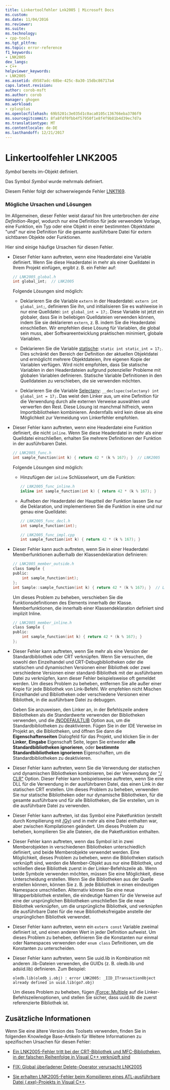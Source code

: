 ```yaml
---
title: Linkertoolfehler Lnk2005 | Microsoft Docs
ms.custom: 
ms.date: 11/04/2016
ms.reviewer: 
ms.suite: 
ms.technology:
- cpp-tools
ms.tgt_pltfrm: 
ms.topic: error-reference
f1_keywords:
- LNK2005
dev_langs:
- C++
helpviewer_keywords:
- LNK2005
ms.assetid: d9587adc-68be-425c-8a30-15dbc86717a4
caps.latest.revision: 
author: corob-msft
ms.author: corob
manager: ghogen
ms.workload:
- cplusplus
ms.openlocfilehash: 69b5201c3e035d1c0aca0105c136766eba3786f9
ms.sourcegitcommit: 8fa8fdf0fbb4f57950f1e8f4f9b81b4d39ec7d7a
ms.translationtype: MT
ms.contentlocale: de-DE
ms.lasthandoff: 12/21/2017
---
```

# <a name="linker-tools-error-lnk2005"></a>Linkertoolfehler LNK2005
*Symbol* bereits im-Objekt definiert.  
  
Das Symbol *Symbol* wurde mehrmals definiert.   
  
Diesem Fehler folgt der schwerwiegende Fehler [LNK1169](../../error-messages/tool-errors/linker-tools-error-lnk1169.md).  
  
### <a name="possible-causes-and-solutions"></a>Mögliche Ursachen und Lösungen  
  
Im Allgemeinen, dieser Fehler weist darauf hin Ihre unterbrochen der *eine Definition-Regel*, wodurch nur eine Definition für jede verwendete Vorlage, eine Funktion, ein Typ oder eine Objekt in einer bestimmten Objektdatei "und" nur eine Definition für die gesamte ausführbare Datei für extern sichtbaren Objekte oder Funktionen.  
  
Hier sind einige häufige Ursachen für diesen Fehler.  
  
-   Dieser Fehler kann auftreten, wenn eine Headerdatei eine Variable definiert. Wenn Sie diese Headerdatei in mehr als einer Quelldatei in Ihrem Projekt einfügen, ergibt z. B. ein Fehler auf:  
  
    ```h  
    // LNK2005_global.h  
    int global_int;  // LNK2005
    ```  
  
    Folgende Lösungen sind möglich:  
  
    -   Deklarieren Sie die Variable `extern` in der Headerdatei: `extern int global_int;`, definieren Sie ihn, und initialisieren Sie es wahlweise in nur eine Quelldatei: `int global_int = 17;`. Diese Variable ist jetzt ein globaler, dass Sie in beliebigen Quelldateien verwenden können, indem Sie sie deklarieren `extern`, z. B. indem Sie die Headerdatei einschließen. Wir empfehlen diese Lösung für Variablen, die global sein muss, aber Softwareentwicklung praktischen minimiert, globale Variablen.  
    
    -   Deklarieren Sie die Variable [statische](../../cpp/storage-classes-cpp.md#static): `static int static_int = 17;`. Dies schränkt den Bereich der Definition der aktuellen Objektdatei und ermöglicht mehrere Objektdateien, ihre eigenen Kopie der Variablen verfügen. Wird nicht empfohlen, dass Sie statische Variablen in den Headerdateien aufgrund potenzieller Probleme mit globalen Variablen definieren. Statische Variable Definitionen in den Quelldateien zu verschieben, die sie verwenden möchten.  
  
    -   Deklarieren Sie die Variable [Selectany](../../cpp/selectany.md): `__declspec(selectany) int global_int = 17;`. Das weist den Linker aus, um eine Definition für die Verwendung durch alle externen Verweise auswählen und verwerfen den Rest. Diese Lösung ist manchmal hilfreich, wenn Importbibliotheken kombinieren. Andernfalls wird kein diese als eine Möglichkeit zur Vermeidung von Linkerfehler empfohlen.  
  
-   Dieser Fehler kann auftreten, wenn eine Headerdatei eine Funktion definiert, die nicht `inline`. Wenn Sie diese Headerdatei in mehr als einer Quelldatei einschließen, erhalten Sie mehrere Definitionen der Funktion in der ausführbaren Datei.  
    
    ```h  
    // LNK2005_func.h  
    int sample_function(int k) { return 42 * (k % 167); }  // LNK2005
    ```  
  
    Folgende Lösungen sind möglich:  
  
    -   Hinzufügen der `inline` Schlüsselwort, um die Funktion: 

        ```h  
        // LNK2005_func_inline.h  
        inline int sample_function(int k) { return 42 * (k % 167); }  
        ```  
  
    -   Aufheben der Headerdatei der Hauptteil der Funktion lassen Sie nur die Deklaration, und implementieren Sie die Funktion in eine und nur genau eine Quelldatei:  
  
        ```h  
        // LNK2005_func_decl.h  
        int sample_function(int);  
        ```  
  
        ```cpp  
        // LNK2005_func_impl.cpp  
        int sample_function(int k) { return 42 * (k % 167); }  
        ```  
-   Dieser Fehler kann auch auftreten, wenn Sie in einer Headerdatei Memberfunktionen außerhalb der Klassendeklaration definieren:  
  
    ```h  
    // LNK2005_member_outside.h  
    class Sample {
    public:
        int sample_function(int);  
    };
    int Sample::sample_function(int k) { return 42 * (k % 167); }  // LNK2005
    ```  
  
    Um dieses Problem zu beheben, verschieben Sie die Funktionsdefinitionen des Elements innerhalb der Klasse. Memberfunktionen, die innerhalb einer Klassendeklaration definiert sind implizit Inline.  
  
    ```h  
    // LNK2005_member_inline.h  
    class Sample {
    public:
        int sample_function(int k) { return 42 * (k % 167); }  
    };
    ```  
  
-   Dieser Fehler kann auftreten, wenn Sie mehr als eine Version der Standardbibliothek oder CRT verknüpfen. Wenn Sie versuchen, die sowohl den Einzelhandel und CRT-Debugbibliotheken oder die statischen und dynamischen Versionen einer Bibliothek oder zwei verschiedene Versionen einer standard-Bibliothek mit der ausführbaren Datei zu verknüpfen, kann dieser Fehler beispielsweise oft gemeldet werden. Um dieses Problem zu beheben, entfernen Sie alle außer einer Kopie für jede Bibliothek von Link-Befehl. Wir empfehlen nicht Mischen Einzelhandel und Bibliotheken oder verschiedene Versionen einer Bibliothek, in die ausführbare Datei zu debuggen.  
  
    Geben Sie anzuweisen, den Linker an, in der Befehlszeile andere Bibliotheken als die Standardwerte verwenden der Bibliotheken verwenden, und die [/NODEFAULTLIB](../../build/reference/nodefaultlib-ignore-libraries.md) Option aus, um die Standardbibliotheken zu deaktivieren. Fügen Sie in der IDE Verweise im Projekt an, die Bibliotheken, und öffnen Sie dann die **Eigenschaftenseiten** Dialogfeld für das Projekt, und klicken Sie in der **Linker**, **Eingabe** Eigenschaft Seite, legen Sie entweder **alle Standardbibliotheken ignorieren**, oder **bestimmte Standardbibliotheken ignorieren** Eigenschaften, um die Standardbibliotheken zu deaktivieren.   
  
-   Dieser Fehler kann auftreten, wenn Sie die Verwendung der statischen und dynamischen Bibliotheken kombinieren, bei der Verwendung der ["/ CLR"](../../build/reference/clr-common-language-runtime-compilation.md) Option. Dieser Fehler kann beispielsweise auftreten, wenn Sie eine DLL für die Verwendung in der ausführbaren Datei, das einen Link in der statischen CRT erstellen. Um dieses Problem zu beheben, verwenden Sie nur statische Bibliotheken oder nur dynamische Bibliotheken, für die gesamte ausführbare und für alle Bibliotheken, die Sie erstellen, um in die ausführbare Datei zu verwenden.  
  
-   Dieser Fehler kann auftreten, ist das Symbol eine Paketfunktion (erstellt durch Kompilierung mit [/Gy](../../build/reference/gy-enable-function-level-linking.md)) und in mehr als eine Datei enthalten war, aber zwischen Kompilationen geändert. Um dieses Problem zu beheben, kompilieren Sie alle Dateien, die die Paketfunktion enthalten.  
  
-   Dieser Fehler kann auftreten, wenn das Symbol ist in zwei Memberobjekten in verschiedenen Bibliotheken unterschiedlich definiert, und beide Memberobjekte verwendet werden. Eine Möglichkeit, dieses Problem zu beheben, wenn die Bibliotheken statisch verknüpft sind, werden die Member-Objekt aus nur eine Bibliothek, und schließen diese Bibliothek zuerst in der Linker-Befehlszeile ab. Wenn beide Symbole verwenden möchten, müssen Sie eine Möglichkeit, diese Unterscheidung erstellen. Wenn Sie die Bibliotheken aus der Quelle erstellen können, können Sie z. B. jede Bibliothek in einen eindeutigen Namespace umschließen. Alternativ können Sie eine neue Wrapperbibliothek erstellen, die eindeutige Namen für die Verweise auf eine der ursprünglichen Bibliotheken umschließen Sie die neue Bibliothek verknüpfen, um die ursprüngliche Bibliothek, und verknüpfen die ausführbare Datei für die neue Bibliotheksfreigabe anstelle der ursprünglichen Bibliothek verwendet.  
  
-   Dieser Fehler kann auftreten, wenn ein `extern const` Variable zweimal definiert ist, und einen anderen Wert in jeder Definition aufweist. Um dieses Problem zu beheben, definieren Sie die Konstanten nur einmal oder Namespaces verwenden oder `enum class` Definitionen, um die Konstanten zu unterscheiden.  
  
-   Dieser Fehler kann auftreten, wenn Sie uuid.lib in Kombination mit anderen .lib-Dateien verwenden, die GUIDs (z. B. oledb.lib und adsiid.lib) definieren. Zum Beispiel:  
  
    ```Output  
    oledb.lib(oledb_i.obj) : error LNK2005: _IID_ITransactionObject  
    already defined in uuid.lib(go7.obj)  
    ```  
  
     Um dieses Problem zu beheben, fügen [/Force: Multiple](../../build/reference/force-force-file-output.md) auf die Linker-Befehlszeilenoptionen, und stellen Sie sicher, dass uuid.lib die zuerst referenzierte Bibliothek ist.
  
## <a name="additional-information"></a>Zusätzliche Informationen  
  
Wenn Sie eine ältere Version des Toolsets verwenden, finden Sie in folgenden Knowledge Base-Artikeln für Weitere Informationen zu spezifischen Ursachen für diesen Fehler:  
  
-   [Ein LNK2005-Fehler tritt bei der CRT-Bibliothek und MFC-Bibliotheken, in der falschen Reihenfolge in Visual C++ verknüpft sind](https://support.microsoft.com/kb/148652)  
  
-   [FIX: Global überladener Delete-Operator verursacht LNK2005](https://support.microsoft.com/kb/140440)  
  
-   [Sie erhalten LNK2005-Fehler beim Kompilieren eines ATL-ausführbare Datei (.exe)-Projekts in Visual C++](https://support.microsoft.com/kb/184235).  
  
